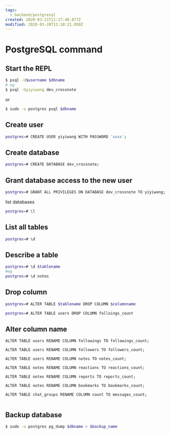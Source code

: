 ```yaml
---
tags:
  - backend/postgresql
created: 2020-03-21T11:17:40.877Z
modified: 2020-03-28T13:10:21.050Z
---
```


# PostgreSQL command

## Start the REPL

```bash
$ psql -U$username $dbname
# eg
$ psql -Uyiyiwang dev_crossnote
```

or

```bash
$ sudo -u postgres psql $dbname
```

## Create user

```bash
postgres=# CREATE USER yiyiwang WITH PASSWORD 'xxxx';
```

## Create database

```bash
postgres=# CREATE DATABASE dev_crossnote;
```

## Grant database access to the new user

```bash
postgres=# GRANT ALL PRIVILEGES ON DATABASE dev_crossnote TO yiyiwang;
```

list databases

```bash
postgres=# \l
```

## List all tables

```bash
postgres=# \d
```

## Describe a table

```bash
postgres=# \d $tablename
#eg
postgres=# \d notes
```

## Drop column

```bash
postgres=# ALTER TABLE $tablename DROP COLUMN $columnname

postgres=# ALTER TABLE users DROP COLUMN folloings_count
```

## Alter column name

```
ALTER TABLE users RENAME COLUMN followings TO followings_count;

ALTER TABLE users RENAME COLUMN followers TO followers_count;

ALTER TABLE users RENAME COLUMN notes TO notes_count;

ALTER TABLE notes RENAME COLUMN reactions TO reactions_count;

ALTER TABLE notes RENAME COLUMN reports TO reports_count;

ALTER TABLE notes RENAME COLUMN bookmarks TO bookmarks_count;

ALTER TABLE chat_groups RENAME COLUMN count TO messages_count;


```

## Backup database

```bash
$ sudo -u postgres pg_dump $dbname > $backup_name
```
